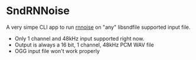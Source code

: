 # SndRNNoise

A very simpe CLI app to run [rnnoise](https://github.com/xiph/rnnoise) on "any" libsndfile supported input file.

* Only 1 channel and 48kHz input supported right now.
* Output is always a 16 bit, 1 channel, 48kHz PCM WAV file
* OGG input file won't work properly

